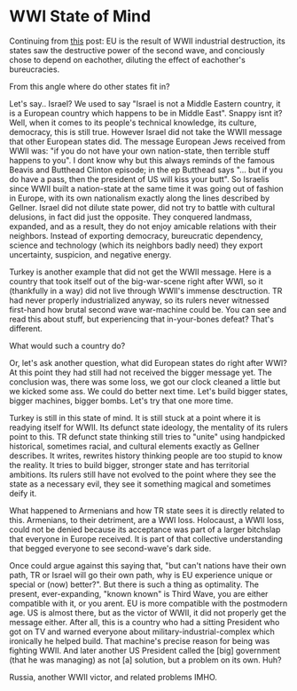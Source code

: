 # WWI State of Mind

Continuing from [this](less-of-bad-thing.md) post: EU is the result of
WWII industrial destruction, its states saw the destructive power of
the second wave, and conciously chose to depend on eachother, diluting
the effect of eachother's bureucracies.

From this angle where do other states fit in?

Let's say.. Israel? We used to say "Israel is not a Middle Eastern country, it is a European country which happens to be in Middle East". Snappy isnt it? Well, when it comes to its people's technical knowledge, its culture, democracy, this is still true. However Israel did not take the WWII message that other European states did. The message European Jews received from WWII was: "if you do not have your own nation-state, then terrible stuff happens to you". I dont know why but this always reminds of the famous Beavis and Butthead Clinton episode; in the ep Butthead says "... but if you do have a pass, then the president of US will kiss your butt". So Israelis since WWII built a nation-state at the same time it was going out of fashion in Europe, with its own nationalism exactly along the lines described by Gellner. Israel did not dilute state power, did not try to battle with cultural delusions, in fact did just the opposite. They conquered landmass, expanded, and as a result, they do not enjoy amicable relations with their neighbors. Instead of exporting democracy, bureucratic dependency, science and technology (which its neighbors badly need) they export uncertainty, suspicion, and negative energy.

Turkey is another example that did not get the WWII message. Here is a country that took itself out of the big-war-scene right after WWI, so it (thankfully in a way) did not live through WWII's immense desctruction. TR had never properly industrialized anyway, so its rulers never witnessed first-hand how brutal second wave war-machine could be. You can see and read this about stuff, but experiencing that in-your-bones defeat? That's different.

What would such a country do?

Or, let's ask another question, what did European states do right after WWI? At this point they had still had not received the bigger message yet. The conclusion was, there was some loss, we got our clock cleaned a little but we kicked some ass. We could do better next time. Let's build bigger states, bigger machines, bigger bombs. Let's try that one more time.

Turkey is still in this state of mind. It is still stuck at a point where it is readying  itself for WWII. Its defunct state ideology, the mentality of its rulers point to this. TR defunct state thinking still tries to "unite" using handpicked historical, sometimes racial, and cultural elements exactly as Gellner describes. It writes, rewrites history thinking people are too stupid to know the reality. It tries to build bigger, stronger state and has territorial ambitions. Its rulers still have not evolved to the point where they see the state as a necessary evil, they see it something magical and sometimes deify it.

What happened to Armenians and how TR state sees it is directly related to this. Armenians, to their detriment, are a WWI loss. Holocaust, a WWII loss, could not be denied because its acceptance was part of a larger bitchslap that everyone in Europe received. It is part of that collective understanding that begged everyone to see second-wave's dark side.

Once could argue against this saying that, "but can't nations have their own path, TR or Israel will go their own path, why is EU experience unique or special or (now) better?". But there is such a thing as optimality. The present, ever-expanding, "known known" is Third Wave, you are either compatible with it, or you arent. EU is more compatible with the postmodern age. US is almost there, but as the victor of WWII, it did not properly get the message either. After all, this is a country who had a sitting President who got on TV and warned everyone about military-industrial-complex which ironically he helped build. That machine's precise reason for being was fighting WWII. And later another US President called the [big] government (that he was managing) as not [a] solution, but a problem on its own. Huh?

Russia, another WWII victor, and related problems IMHO.

